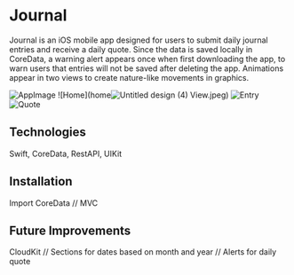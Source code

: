 # Journal
Journal is an iOS mobile app designed for users to submit daily journal entries and receive a daily quote. Since the data is saved locally in CoreData, a warning alert appears once when first downloading the app, to warn users that entries will not be saved after deleting the app. Animations appear in two views to create nature-like movements in graphics. 

![AppImage]()
![Home](home![Untitled design (4)](https://github.com/user-attachments/assets/b2843ade-fcb5-4bc3-92cf-6832d135fb24)
View.jpeg)
![Entry](journalEntry.jpeg)
![Quote](dailyQuote.PNG)

Technologies
--------------
Swift, CoreData, RestAPI, UIKit

Installation
--------------
Import CoreData // MVC

Future Improvements
--------------------
CloudKit // Sections for dates based on month and year // Alerts for daily quote
